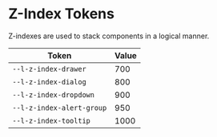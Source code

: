 # Z-Index Tokens

Z-indexes are used to stack components in a logical manner.

| Token                      | Value |
| -------------------------- | ----- |
| `--l-z-index-drawer`      | 700   |
| `--l-z-index-dialog`      | 800   |
| `--l-z-index-dropdown`    | 900   |
| `--l-z-index-alert-group` | 950   |
| `--l-z-index-tooltip`     | 1000  |
